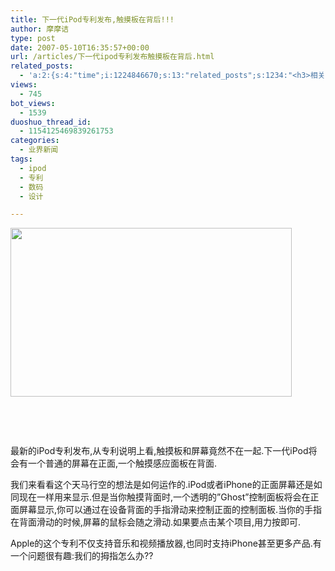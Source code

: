 ```yaml
---
title: 下一代iPod专利发布,触摸板在背后!!!
author: 摩摩诘
type: post
date: 2007-05-10T16:35:57+00:00
url: /articles/下一代ipod专利发布触摸板在背后.html
related_posts:
  - 'a:2:{s:4:"time";i:1224846670;s:13:"related_posts";s:1234:"<h3>相关日志</h3><ul class="related_post"><li><a href="http://www.digglife.cn/articles/first-look-ipod-nano.html" title="iPod Nano初体验">iPod Nano初体验</a></li><li><a href="http://www.digglife.cn/articles/8-concept-design-of-iphone.html" title="8款超酷的iPhone概念设计">8款超酷的iPhone概念设计</a></li><li><a href="http://www.digglife.cn/articles/psd-design-resource-download.html" title="Web2.0风格的PSD格式网页素材包下载">Web2.0风格的PSD格式网页素材包下载</a></li><li><a href="http://www.digglife.cn/articles/3d-package.html" title="在线制作商品包装图片:3D-Pack">在线制作商品包装图片:3D-Pack</a></li><li><a href="http://www.digglife.cn/articles/round-pic.html" title="归来:在线给图片加上圆角效果Round Pic">归来:在线给图片加上圆角效果Round Pic</a></li><li><a href="http://www.digglife.cn/articles/ipod-touchvx858vx878microsdminisd.html" title="与iPod touch一模一样的中国制多媒体播放机">与iPod touch一模一样的中国制多媒体播放机</a></li><li><a href="http://www.digglife.cn/articles/design-favicon-online-favikon.html" title="Favikon:简单制作网站Favicon">Favikon:简单制作网站Favicon</a></li></ul>";}'
views:
  - 745
bot_views:
  - 1539
duoshuo_thread_id:
  - 1154125469839261753
categories:
  - 业界新闻
tags:
  - ipod
  - 专利
  - 数码
  - 设计

---
```

<a href="https://www.digglife.net/wp-content/uploads/3/379/2007/05/windowslivewriteripod-840patentipd4.png" atomicselection="true"><img style="border-top-width: 0px; border-left-width: 0px; border-bottom-width: 0px; border-right-width: 0px" height="270" src="https://www.digglife.net/wp-content/uploads/3/379/2007/05/windowslivewriteripod-840patentipd-thumb2.png" width="450" border="0" /></a> 

&nbsp;

&nbsp; 

最新的iPod专利发布,从专利说明上看,触摸板和屏幕竟然不在一起.下一代iPod将会有一个普通的屏幕在正面,一个触摸感应面板在背面. 

我们来看看这个天马行空的想法是如何运作的.iPod或者iPhone的正面屏幕还是如同现在一样用来显示.但是当你触摸背面时,一个透明的&#8221;Ghost&#8221;控制面板将会在正面屏幕显示,你可以通过在设备背面的手指滑动来控制正面的控制面板.当你的手指在背面滑动的时候,屏幕的鼠标会随之滑动.如果要点击某个项目,用力按即可. 

Apple的这个专利不仅支持音乐和视频播放器,也同时支持iPhone甚至更多产品.有一个问题很有趣:我们的拇指怎么办??

